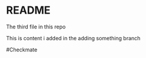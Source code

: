 # README
The third file in this repo

This is content i added in the adding something branch

#Checkmate

